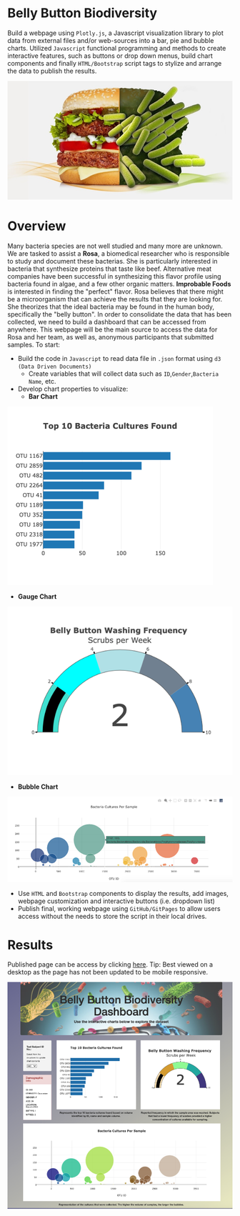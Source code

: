 # Belly Button Biodiversity

Build a webpage using `Plotly.js`, a Javascript visualization library to plot data from external files and/or web-sources into a bar, pie and bubble charts. Utilized `Javascript` functional programming and methods to create interactive features, such as buttons or drop down menus, build chart components and finally `HTML/Bootstrap` script tags to stylize and arrange the data to publish the results.

![openingimage](https://github.com/amylio/BellyButtonBiodiversity/blob/main/Images/pathogen-overview-image.jpg)

# Overview

Many bacteria species are not well studied and many more are unknown. We are tasked to assist a **Rosa**, a biomedical researcher who is responsible to study and document these bacterias.  She is particularly interested in bacteria that synthesize proteins that taste like beef. Alternative meat companies have been successful in synthesizing this flavor profile using bacteria found in algae, and a few other organic matters. **Improbable Foods** is interested in finding the "perfect" flavor. Rosa believes that there might be a microorganism that can achieve the results that they are looking for. She theorizes that the ideal bacteria may be found in the human body, specifically the "belly button". In order to consolidate the data that has been collected, we need to build a dashboard that can be accessed from anywhere. This webpage will be the main source to access the data for Rosa and her team, as well as, anonymous participants that submitted samples. To start:

* Build the code in `Javascript` to read data file in `.json` format using `d3 (Data Driven Documents)`
  * Create variables that will collect data such as `ID`,`Gender`,`Bacteria Name`, etc.
* Develop chart properties to visualize:
  * **Bar Chart**
  
![barchart](https://github.com/amylio/BellyButtonBiodiversity/blob/main/Images/newplot.png)
 
  * **Gauge Chart**
 
![gauge](https://github.com/amylio/BellyButtonBiodiversity/blob/main/Images/Gauge.png)
 
  * **Bubble Chart**
 
![bubble](https://github.com/amylio/BellyButtonBiodiversity/blob/main/Images/bubblechart.png)
 
* Use `HTML` and `Bootstrap` components to display the results, add images, webpage customization and interactive buttons (i.e. dropdown list)
* Publish final, working webpage using `GitHub/GitPages` to allow users access without the needs to store the script in their local drives.

# Results

Published page can be access by clicking [here](https://amylio.github.io/BellyButtonBiodiversity/). Tip: Best viewed on a desktop as the page has not been updated to be mobile responsive.

![final](https://github.com/amylio/BellyButtonBiodiversity/blob/main/Images/Finalwebpage.png)



